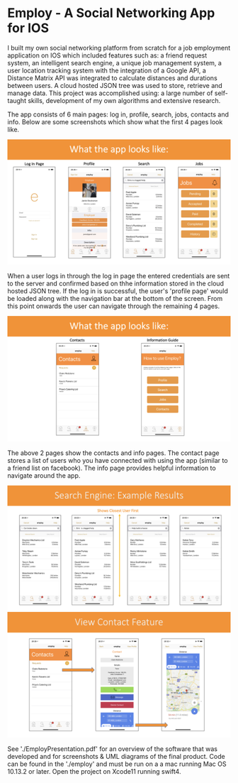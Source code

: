 # Employ - A Social Networking App for IOS 

I built my own social networking platform from scratch for a job employment application on IOS which included features such as: a friend request system, an intelligent search engine, a unique job management system, a user location tracking system with the integration of a Google API, a Distance Matrix API was integrated to calculate distances and durations between users. A cloud hosted JSON tree was used to store, retrieve and manage data. This project was accomplished using: a large number of self-taught skills, development of my own algorithms and extensive research.

The app consists of 6 main pages: log in, profile, search, jobs, contacts and info.
Below are some screenshots which show what the first 4 pages look like.

![alt text](https://github.com/HarrishanSK/SocialNetworkingAppForIOS/blob/master/images/image1.png)

When a user logs in through the log in page the entered credentials are sent to the server and confirmed based on thhe information stored in the cloud hosted JSON tree. If the log in is successful, the user's 'profile page' would be loaded along with the navigation bar at the bottom of the screen. From this point onwards the user can navigate through the remaining 4 pages.

![alt text](https://github.com/HarrishanSK/SocialNetworkingAppForIOS/blob/master/images/image2.png)

The above 2 pages show the contacts and info pages. The contact page stores a list of users who you have connected with using the app (similar to a friend list on facebook). The info page provides helpful information to navigate around the app.

![alt text](https://github.com/HarrishanSK/SocialNetworkingAppForIOS/blob/master/images/image3.png)
![alt text](https://github.com/HarrishanSK/SocialNetworkingAppForIOS/blob/master/images/image4.png)

See './EmployPresentation.pdf' for an overview of the software that was developed and for screenshots & UML diagrams of the final product.
Code can be found in the './employ' and must be run on a a mac running Mac OS 10.13.2 or later.
Open the project on Xcode11 running swift4.
